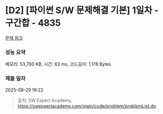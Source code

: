 # [D2] [파이썬 S/W 문제해결 기본] 1일차 - 구간합 - 4835 

[문제 링크](https://swexpertacademy.com/main/code/problem/problemDetail.do?contestProbId=AWTLXCuapdcDFAVT) 

### 성능 요약

메모리: 53,760 KB, 시간: 63 ms, 코드길이: 1,178 Bytes

### 제출 일자

2025-08-29 18:22



> 출처: SW Expert Academy, https://swexpertacademy.com/main/code/problem/problemList.do